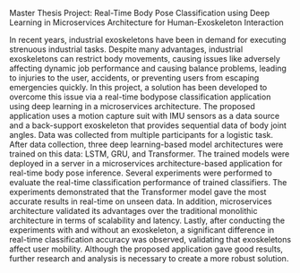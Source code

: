 Master Thesis Project: Real-Time Body Pose Classification using Deep Learning in Microservices Architecture for Human-Exoskeleton Interaction

In recent years, industrial exoskeletons have been in demand for executing strenuous
industrial tasks. Despite many advantages, industrial exoskeletons can restrict body
movements, causing issues like adversely affecting dynamic job performance and
causing balance problems, leading to injuries to the user, accidents, or preventing users
from escaping emergencies quickly.
In this project, a solution has been developed to overcome this issue via a real-time bodypose
classification application using deep learning in a microservices architecture. The
proposed application uses a motion capture suit with IMU sensors as a data source and
a back-support exoskeleton that provides sequential data of body joint angles. Data was
collected from multiple participants for a logistic task. After data collection, three deep
learning-based model architectures were trained on this data: LSTM, GRU, and
Transformer. The trained models were deployed in a server in a microservices
architecture-based application for real-time body pose inference. Several experiments
were performed to evaluate the real-time classification performance of trained classifiers.
The experiments demonstrated that the Transformer model gave the most accurate
results in real-time on unseen data. In addition, microservices architecture validated its
advantages over the traditional monolithic architecture in terms of scalability and latency.
Lastly, after conducting the experiments with and without an exoskeleton, a significant
difference in real-time classification accuracy was observed, validating that exoskeletons
affect user mobility.
Although the proposed application gave good results, further research and analysis is
necessary to create a more robust solution.
